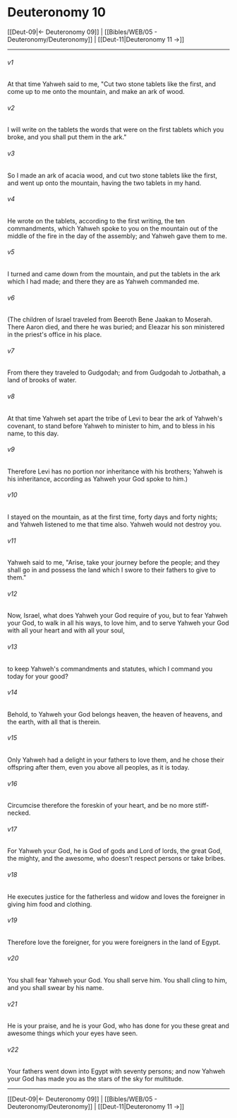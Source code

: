 # Deuteronomy 10

[[Deut-09|← Deuteronomy 09]] | [[Bibles/WEB/05 - Deuteronomy/Deuteronomy]] | [[Deut-11|Deuteronomy 11 →]]
***



###### v1 
At that time Yahweh said to me, "Cut two stone tablets like the first, and come up to me onto the mountain, and make an ark of wood. 

###### v2 
I will write on the tablets the words that were on the first tablets which you broke, and you shall put them in the ark." 

###### v3 
So I made an ark of acacia wood, and cut two stone tablets like the first, and went up onto the mountain, having the two tablets in my hand. 

###### v4 
He wrote on the tablets, according to the first writing, the ten commandments, which Yahweh spoke to you on the mountain out of the middle of the fire in the day of the assembly; and Yahweh gave them to me. 

###### v5 
I turned and came down from the mountain, and put the tablets in the ark which I had made; and there they are as Yahweh commanded me. 

###### v6 
(The children of Israel traveled from Beeroth Bene Jaakan to Moserah. There Aaron died, and there he was buried; and Eleazar his son ministered in the priest's office in his place. 

###### v7 
From there they traveled to Gudgodah; and from Gudgodah to Jotbathah, a land of brooks of water. 

###### v8 
At that time Yahweh set apart the tribe of Levi to bear the ark of Yahweh's covenant, to stand before Yahweh to minister to him, and to bless in his name, to this day. 

###### v9 
Therefore Levi has no portion nor inheritance with his brothers; Yahweh is his inheritance, according as Yahweh your God spoke to him.) 

###### v10 
I stayed on the mountain, as at the first time, forty days and forty nights; and Yahweh listened to me that time also. Yahweh would not destroy you. 

###### v11 
Yahweh said to me, "Arise, take your journey before the people; and they shall go in and possess the land which I swore to their fathers to give to them." 

###### v12 
Now, Israel, what does Yahweh your God require of you, but to fear Yahweh your God, to walk in all his ways, to love him, and to serve Yahweh your God with all your heart and with all your soul, 

###### v13 
to keep Yahweh's commandments and statutes, which I command you today for your good? 

###### v14 
Behold, to Yahweh your God belongs heaven, the heaven of heavens, and the earth, with all that is therein. 

###### v15 
Only Yahweh had a delight in your fathers to love them, and he chose their offspring after them, even you above all peoples, as it is today. 

###### v16 
Circumcise therefore the foreskin of your heart, and be no more stiff-necked. 

###### v17 
For Yahweh your God, he is God of gods and Lord of lords, the great God, the mighty, and the awesome, who doesn't respect persons or take bribes. 

###### v18 
He executes justice for the fatherless and widow and loves the foreigner in giving him food and clothing. 

###### v19 
Therefore love the foreigner, for you were foreigners in the land of Egypt. 

###### v20 
You shall fear Yahweh your God. You shall serve him. You shall cling to him, and you shall swear by his name. 

###### v21 
He is your praise, and he is your God, who has done for you these great and awesome things which your eyes have seen. 

###### v22 
Your fathers went down into Egypt with seventy persons; and now Yahweh your God has made you as the stars of the sky for multitude.

***
[[Deut-09|← Deuteronomy 09]] | [[Bibles/WEB/05 - Deuteronomy/Deuteronomy]] | [[Deut-11|Deuteronomy 11 →]]
